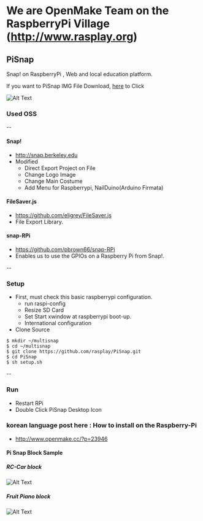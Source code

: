 # We are OpenMake Team on the RaspberryPi Village (http://www.rasplay.org)

## PiSnap
Snap! on RaspberryPi , Web and local education platform.

If you want to PiSnap IMG File Download, [here](http://downloads.rasplay.org/pisnap/PiSnap_beta.tar.gz) to Click

![Alt Text](http://i2.wp.com/www.rasplay.org/wp-content/uploads/Pisnap_3.png?resize=768%2C432)

### Used OSS
--

#### Snap!
* http://snap.berkeley.edu
* Modified
    * Direct Export Project on File
    * Change Logo Image
    * Change Main Costume
    * Add Menu for Raspberrypi, NailDuino(Arduino Firmata)
    
#### FileSaver.js
* https://github.com/eligrey/FileSaver.js
* File Export Library.

#### snap-RPi
* https://github.com/pbrown66/snap-RPi
* Enables us to use the GPIOs on a Raspberry Pi from Snap!.

--

### Setup
* First, must check this basic raspberrypi configuration.
    * run raspi-config
    * Resize SD Card
    * Set Start xwindow at raspberrypi boot-up.
    * International configuration
* Clone Source
```
$ mkdir ~/multisnap
$ cd ~/multisnap
$ git clone https://github.com/rasplay/PiSnap.git
$ cd PiSnap
$ sh setup.sh
```

--

### Run
* Restart RPi
* Double Click PiSnap Desktop Icon
 
### korean language post here : How to install on the Raspberry-Pi
* http://www.openmake.cc/?p=23946

#### Pi Snap Block Sample 

##### RC-Car block

![Alt Text](https://github.com/rasplay/PiSnap/blob/master/image/PiSnap_RCCar.png) 

##### Fruit Piano block

![Alt Text](https://github.com/rasplay/PiSnap/blob/master/image/pi_piano_final.png)
